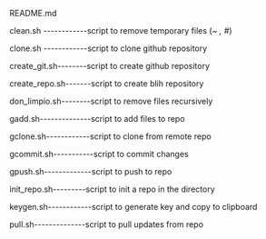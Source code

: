 README.md

clean.sh ------------script to remove temporary files (*~ , #*)

clone.sh ------------script to clone github repository

create_git.sh--------script to create github repository

create_repo.sh-------script to create blih repository

don_limpio.sh--------script to remove files recursively

gadd.sh--------------script to add files to repo

gclone.sh------------script to clone from remote repo

gcommit.sh-----------script to commit changes

gpush.sh-------------script to push to repo

init_repo.sh---------script to init a repo in the directory

keygen.sh------------script to generate key and copy to clipboard

pull.sh--------------script to pull updates from repo
